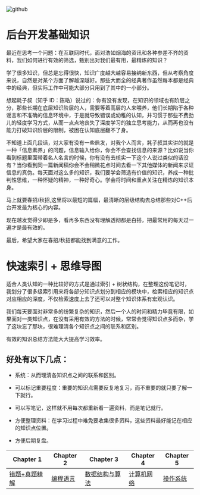 ![github](https://github.com/rongweihe/CS_Offer/blob/master/github.jpg)

# 后台开发基础知识

最近在思考一个问题：在互联网时代，面对浩如烟海的资讯和各种参差不齐的资料，我们如何进行有效的筛选，甄别出对我们最有用，最精炼的知识？

学了很多知识，但总是忘得很快，知识广度越大越容易接纳新东西，但从考察角度来说，自然是对某个方面了解越深越好。那些大而全的经典著作虽然每本都是经典中的经典，但实际工作中可能大部分只用到了其中的一小部分。

想起耗子叔（知乎 ID：陈皓）说过的：你有没有发现，在知识的领域也有阶层之分，那些长期在底层知识阶层的人，需要等着高层的人来喂养，他们长期陷于各种谣言和不准确的信息环境中，于是就导致错误或幼稚的认知，并习惯于那些不费劲儿的轻度学习方式，从而一点点地丧失了深度学习的独立思考能力，从而再也没有能力打破知识阶层的限制，被困在认知底层翻不了身。

不知道上面几段话，对大家有没有一些启发，对我个人而言，耗子叔其实讲的就是一种「信息素养」的问题，信息输入给你，你会不会查找信息的来源？比如说当你看到标题里面带着名人名言的时候，你有没有去核实一下这个人说过类似的话没有？当你看到同一篇新闻稿你会不会稍微花点时间去看一下其他媒体的新闻来求证信息的真伪。每天面对这么多的知识，我们要学会筛选有价值的知识，养成一种批判性思维，一种怀疑的精神，一种好奇心。学会将时间和重点关注在精炼的知识本身。

马上就要春招/秋招,这里将以最短的篇幅，最清晰的层级结构去总结那些对C++后台开发最为核心的内容。

现在越发觉得少即是多，看再多东西没有理解透彻都是白搭，把最常用的每天过一遍才是最有效的。

最后，希望大家在春招/秋招都能找到满意的工作。

# 快速索引 + 思维导图

适合人类认知的一种比较好的方式是通过索引 + 树状结构，在整理这份笔记时，我划分了很多级索引用来将各部分知识点划分到相应的模块中，检索相应的知识点对应相应的深度，不仅检索速度上去了还可以对整个知识体系有宏观认识。

我们每天要面对非常多的纷繁复杂的知识，然后一个人的时间和精力毕竟有限，如果面对一类知识点，在没有采用有效的方法的时候，常常会觉得知识点多而杂，学了这块忘了那块，很难理清各个知识点之间的联系和区别。

有效的知识总结方法能大大提高学习效率。

## 好处有以下几点：

- 系统：从而理清各知识点之间的联系和区别。

- 可以标记重要程度：重要的知识点需要反复地复习，而不重要的就只要了解一下就行。

- 可以写笔记，这样就不用每次都重新看一遍资料，而是笔记就行。

- 方便整理资料：在学习过程中难免要收集很多资料，这些资料最好能记在相应的知识点位置。

- 方便后期复盘。


| Chapter 1                                                    | Chapter 2                                                    | Chapter 3                                                    | Chapter 4                                                    | Chapter 5                                                    |
| ------------------------------------------------------------ | ------------------------------------------------------------ | ------------------------------------------------------------ | ------------------------------------------------------------ | ------------------------------------------------------------ |
| [错题+真题精解](https://github.com/rongweihe/CS_Offer/blob/master/%E9%94%99%E9%A2%98%2B%E7%9C%9F%E9%A2%98%E7%B2%BE%E8%A7%A3.md) | [编程语言](https://github.com/rongweihe/CS_Offer/blob/master/%E7%BC%96%E7%A8%8B%E8%AF%AD%E8%A8%80%EF%BC%88C%7C%7CC%2B%2B%7C%7CPython%7C%7CJava%7C%7CGo%EF%BC%89.md) | [数据结构与算法](https://github.com/rongweihe/CS_Offer/blob/master/%E6%95%B0%E6%8D%AE%E7%BB%93%E6%9E%84%E4%B8%8E%E7%AE%97%E6%B3%95.md) | [计算机网络](https://github.com/rongweihe/CS_Offer/blob/master/%E8%AE%A1%E7%AE%97%E6%9C%BA%E7%BD%91%E7%BB%9C.md) | [操作系统](https://github.com/rongweihe/CS_Offer/blob/master/%E6%93%8D%E4%BD%9C%E7%B3%BB%E7%BB%9F.md) |


